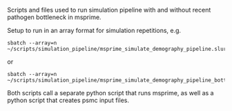 Scripts and files used to run simulation pipeline with and without recent pathogen bottleneck in msprime. 

Setup to run in an array format for simulation repetitions, e.g. 

```{unix}
sbatch --array=n  ~/scripts/simulation_pipeline/msprime_simulate_demography_pipeline.slurm
```

or 

```{unix}
sbatch --array=n  ~/scripts/simulation_pipeline/msprime_simulate_demography_pipeline_bottleneck.slurm
```

Both scripts call a separate python script that runs msprime, as well as a python script that creates psmc input files. 

